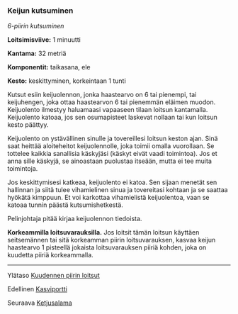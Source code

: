 ### Keijun kutsuminen

*6-piirin kutsuminen*

**Loitsimisviive:** 1 minuutti

**Kantama:** 32 metriä

**Komponentit:** taikasana, ele

**Kesto:** keskittyminen, korkeintaan 1 tunti

Kutsut esiin keijuolennon, jonka haastearvo on 6 tai pienempi, tai keijuhengen, joka ottaa haastearvon 6 tai pienemmän eläimen muodon. Keijuolento ilmestyy haluamaasi vapaaseen tilaan loitsun kantamalla. Keijuolento katoaa, jos sen osumapisteet laskevat nollaan tai kun loitsun kesto päättyy.

Keijuolento on ystävällinen sinulle ja tovereillesi loitsun keston ajan. Sinä saat heittää aloiteheitot keijuolennolle, joka toimii omalla vuorollaan. Se tottelee kaikkia sanallisia käskyjäsi (käskyt eivät vaadi toimintoa). Jos et anna sille käskyjä, se ainoastaan puolustaa itseään, mutta ei tee muita toimintoja.

Jos keskittymisesi katkeaa, keijuolento ei katoa. Sen sijaan menetät sen hallinnan ja siitä tulee vihamielinen sinua ja tovereitasi kohtaan ja se saattaa hyökätä kimppuun. Et voi karkottaa vihamielistä keijuolentoa, vaan se katoaa tunnin päästä kutsumishetkestä.

Pelinjohtaja pitää kirjaa keijuolennon tiedoista.

**Korkeammilla loitsuvarauksilla.** Jos loitsit tämän loitsun käyttäen seitsemännen tai sitä korkeamman piirin loitsuvarauksen, kasvaa keijun haastearvo 1 pisteellä jokaista loitsuvarauksen piiriä kohden, joka on kuudetta piiriä korkeammalla.

---

Ylätaso [Kuudennen piirin loitsut](6_piirin_loitsut)

Edellinen [Kasviportti](Kasviportti)

Seuraava [Ketjusalama](Ketjusalama)

